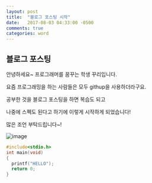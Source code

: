 ```yaml
---
layout: post
title:  "블로그 포스팅 시작"
date:   2017-08-03 04:33:00 -0500
comments: true
categories: word
---
```


## 블로그 포스팅
안녕하세요~ 프로그래머를 꿈꾸는 학생 꾸리입니다.

요즘 프로그래밍을 하는 사람들은 모두 githup을 사용하더라구요.

공부한 것을 블로그 포스팅을 하면 복습도 되고 

나중에 스펙도 된다고 하기에 이렇게 시작하게 되었습니다!

많은 조언 부탁드립니다~!


![image](https://github.com/kookyungmin/kookyungmin.github.io/blob/master/image/test.jpg)

``` C++
#include<stdio.h>
int main(void)
{
  printf("HELLO");
  return 0;
}
```
